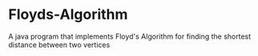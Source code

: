# Floyds-Algorithm
A java program that implements Floyd's Algorithm for finding the shortest distance between two vertices
